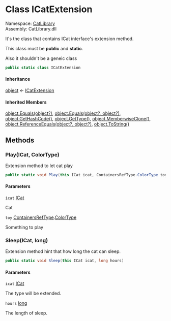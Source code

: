 ﻿# Class ICatExtension

Namespace: [CatLibrary](CatLibrary.md)  
Assembly: CatLibrary.dll  

It's the class that contains ICat interface's extension method.
<p>This class must be <b>public</b> and <b>static</b>.</p>
<p>Also it shouldn't be a geneic class</p>

```csharp
public static class ICatExtension
```

#### Inheritance

[object](https://learn.microsoft.com/dotnet/api/system.object) ← 
[ICatExtension](CatLibrary.ICatExtension.md)

#### Inherited Members

[object.Equals\(object?\)](https://learn.microsoft.com/dotnet/api/system.object.equals\#system\-object\-equals\(system\-object\)), 
[object.Equals\(object?, object?\)](https://learn.microsoft.com/dotnet/api/system.object.equals\#system\-object\-equals\(system\-object\-system\-object\)), 
[object.GetHashCode\(\)](https://learn.microsoft.com/dotnet/api/system.object.gethashcode), 
[object.GetType\(\)](https://learn.microsoft.com/dotnet/api/system.object.gettype), 
[object.MemberwiseClone\(\)](https://learn.microsoft.com/dotnet/api/system.object.memberwiseclone), 
[object.ReferenceEquals\(object?, object?\)](https://learn.microsoft.com/dotnet/api/system.object.referenceequals), 
[object.ToString\(\)](https://learn.microsoft.com/dotnet/api/system.object.tostring)

## Methods

### <a id="CatLibrary_ICatExtension_Play_CatLibrary_ICat_CatLibrary_Core_ContainersRefType_ColorType_"></a> Play\(ICat, ColorType\)

Extension method to let cat play

```csharp
public static void Play(this ICat icat, ContainersRefType.ColorType toy)
```

#### Parameters

`icat` [ICat](CatLibrary.ICat.md)

Cat

`toy` [ContainersRefType](CatLibrary.Core.ContainersRefType.md).[ColorType](CatLibrary.Core.ContainersRefType.ColorType.md)

Something to play

### <a id="CatLibrary_ICatExtension_Sleep_CatLibrary_ICat_System_Int64_"></a> Sleep\(ICat, long\)

Extension method hint that how long the cat can sleep.

```csharp
public static void Sleep(this ICat icat, long hours)
```

#### Parameters

`icat` [ICat](CatLibrary.ICat.md)

The type will be extended.

`hours` [long](https://learn.microsoft.com/dotnet/api/system.int64)

The length of sleep.

